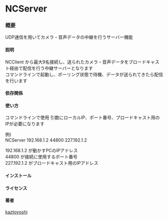 NCServer
====

### 概要
UDP通信を用いてカメラ・音声データの中継を行うサーバー機能

#### 説明
NCClient から最大9名接続し、送られたカメラ・音声データをブロードキャスト経由で配信を行う中継サーバーとなります  
コマンドラインで起動し、ポーリング状態で待機、データが送られてきたら配信を行います

#### 依存関係

#### 使い方
コマンドラインで使用
引数にローカルIP、ポート番号、ブロードキャスト用のIPが必要になります

例)  
NCServer 192.168.1.2 44800 227.192.1.2

192.168.1.2 が動かすPCのIPアドレス  
44800 が接続に使用するポート番号  
227.192.1.2 がブロードキャスト用のIPアドレス

#### インストール

#### ライセンス

#### 著者

[kaztoyoshi](https://github.com/kaztoyoshi)
